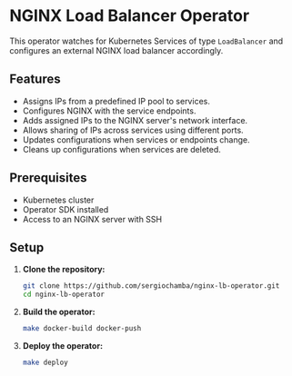 # NGINX Load Balancer Operator

This operator watches for Kubernetes Services of type `LoadBalancer` and configures an external NGINX load balancer accordingly.

## **Features**

- Assigns IPs from a predefined IP pool to services.
- Configures NGINX with the service endpoints.
- Adds assigned IPs to the NGINX server's network interface.
- Allows sharing of IPs across services using different ports.
- Updates configurations when services or endpoints change.
- Cleans up configurations when services are deleted.

## **Prerequisites**

- Kubernetes cluster
- Operator SDK installed
- Access to an NGINX server with SSH

## **Setup**

1. **Clone the repository:**

   ```bash
   git clone https://github.com/sergiochamba/nginx-lb-operator.git
   cd nginx-lb-operator
   ```

2. **Build the operator:**

   ```bash
   make docker-build docker-push
   ```

3. **Deploy the operator:**

   ```bash
   make deploy
   ```
